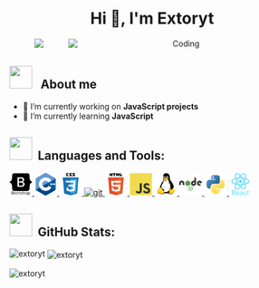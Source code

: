 <h1 align="center">Hi 👋, I'm Extoryt</h1>
<p align="center" display="block"><img src="https://readme-typing-svg.herokuapp.com/?size=30&duration=5001&color=blue&vCenter=true&center=true&width=460&lines=I+like+programming" </p> 
<img align="right" alt="Coding" width="400px" src="https://cdn.dribbble.com/users/1292677/screenshots/6139167/avento.gif">

## <img src="https://media2.giphy.com/media/z9vxfIMzxbTaGwBkc5/giphy_s.gif?cid=ecf05e47cjnt33447pqnhksb17ve7x5zi6bsr2dagkvtdyvh&rid=giphy_s.gif&ct=s" height="40px" width="40px"> &nbsp; **About me**

- 🔭 I’m currently working on **JavaScript projects**
- 🌱 I’m currently learning **JavaScript**

## <img src="https://media.giphy.com/media/j2pOGeGYKe2xCCKwfi/giphy.gif" height="40px" width="40px">  &nbsp;**Languages and Tools:**

<p align="left"> <a href="https://getbootstrap.com" target="_blank" rel="noreferrer"> <img src="https://raw.githubusercontent.com/devicons/devicon/master/icons/bootstrap/bootstrap-plain-wordmark.svg" alt="bootstrap" width="40" height="40"/> </a> <a href="https://www.w3schools.com/cpp/" target="_blank" rel="noreferrer"> <img src="https://raw.githubusercontent.com/devicons/devicon/master/icons/cplusplus/cplusplus-original.svg" alt="cplusplus" width="40" height="40"/> </a> <a href="https://www.w3schools.com/css/" target="_blank" rel="noreferrer"> <img src="https://raw.githubusercontent.com/devicons/devicon/master/icons/css3/css3-original-wordmark.svg" alt="css3" width="40" height="40"/> </a> <a href="https://git-scm.com/" target="_blank" rel="noreferrer"> <img src="https://www.vectorlogo.zone/logos/git-scm/git-scm-icon.svg" alt="git" width="40" height="40"/> </a> <a href="https://www.w3.org/html/" target="_blank" rel="noreferrer"> <img src="https://raw.githubusercontent.com/devicons/devicon/master/icons/html5/html5-original-wordmark.svg" alt="html5" width="40" height="40"/> </a> <a href="https://developer.mozilla.org/en-US/docs/Web/JavaScript" target="_blank" rel="noreferrer"> <img src="https://raw.githubusercontent.com/devicons/devicon/master/icons/javascript/javascript-original.svg" alt="javascript" width="40" height="40"/> </a> <a href="https://www.linux.org/" target="_blank" rel="noreferrer"> <img src="https://raw.githubusercontent.com/devicons/devicon/master/icons/linux/linux-original.svg" alt="linux" width="40" height="40"/> </a> <a href="https://nodejs.org" target="_blank" rel="noreferrer"> <img src="https://raw.githubusercontent.com/devicons/devicon/master/icons/nodejs/nodejs-original-wordmark.svg" alt="nodejs" width="40" height="40"/> </a> <a href="https://www.python.org" target="_blank" rel="noreferrer"> <img src="https://raw.githubusercontent.com/devicons/devicon/master/icons/python/python-original.svg" alt="python" width="40" height="40"/> </a> <a href="https://reactjs.org/" target="_blank" rel="noreferrer"> <img src="https://raw.githubusercontent.com/devicons/devicon/master/icons/react/react-original-wordmark.svg" alt="react" width="40" height="40"/> </a> </p>

## <img src="https://www.competitionsciences.org/wp-content/uploads/2020/10/statistics-graph-illustration.jpg" height="40px" width="40px"> &nbsp;**GitHub Stats:** 

<p><img align="left" src="https://github-readme-stats.vercel.app/api/top-langs?username=extoryt&show_icons=true&locale=en&layout=compact&theme=tokyonight" alt="extoryt" /></p>

<p>&nbsp;<img align="center" src="https://github-readme-stats.vercel.app/api?username=extoryt&show_icons=true&locale=en&theme=tokyonight" alt="extoryt" /></p>

<p><img align="center" src="https://github-readme-streak-stats.herokuapp.com/?user=extoryt&theme=tokyonight" alt="extoryt" /></p>




